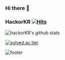 ### Hi there 👋
### HackorKR [![Hits](https://hits.seeyoufarm.com/api/count/incr/badge.svg?url=https%3A%2F%2Fgithub.com%2FhackorKR&count_bg=%2379C83D&title_bg=%23555555&icon=&icon_color=%23E7E7E7&title=hits&edge_flat=false)](https://hits.seeyoufarm.com)


<!--
**hackorKR/hackorKR** is a ✨ _special_ ✨ repository because its `README.md` (this file) appears on your GitHub profile.

Here are some ideas to get you started:

- 🔭 I’m currently working on ...
- 🌱 I’m currently learning ...
- 👯 I’m looking to collaborate on ...
- 🤔 I’m looking for help with ...
- 💬 Ask me about ...
- 📫 How to reach me: ...
- 😄 Pronouns: ...
- ⚡ Fun fact: ...
-->

![hackorKR's github stats](https://github-readme-stats.vercel.app/api?username=hackorKR&show_icons=true)

[![solved.ac tier](http://mazassumnida.wtf/api/generate_badge?boj=hackorKR)](https://solved.ac/hackorKR)

![footer](https://capsule-render.vercel.app/api?type=wave&color=gradient&height=150&section=footer)
